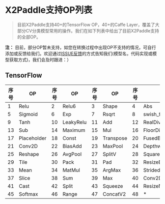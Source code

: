 # X2Paddle支持OP列表
> 目前X2Paddle支持40+的TensorFlow OP，40+的Caffe Layer，覆盖了大部分CV分类模型常用的操作。我们在如下列表中给出了目前X2Paddle支持的全部OP。

**注：** 目前，部分OP暂未支持，如您在转换过程中出现OP不支持的情况，可自行添加或反馈给我们。欢迎通过[ISSUE反馈](https://github.com/PaddlePaddle/X2Paddle/issues/new)的方式告知我们(模型名，代码实现或模型获取方式)，我们会及时跟进：）

## TensorFlow

| 序号 | OP | 序号 | OP |序号 | OP |序号 | OP |
|------|------|------|------|------|------|------|------|
| 1 | Relu | 2 | Relu6 | 3 | Shape | 4 | Abs | 
|5 | Sigmoid | 6 | Exp | 7 | Rsqrt | 8 |swish_f32 |
|9 | Tanh | 10 | LeakyRelu | 11 | Add | 12 | RealDiv |
| 13 | Sub | 14 | Maximum | 15 | Mul | 16 | FloorDiv |
|17 | Placeholder | 18 | Const | 19 | Transpose | 20 |FusedBatchNorm|
|21 | Conv2D | 22 | BiasAdd | 23 | MaxPool | 24 | DepthwiseConv2dNative |
| 25 | Reshape | 26 | AvgPool | 27 | SplitV | 28 |  SquaredDifference|
|29 | Tile | 30 | Pack | 31 | Pad | 32 |  ResizeBilinear|
|33 | Mean | 34 | MatMul | 35 | ArgMax | 36 | StridedSlice |
| 37 | Slice | 38 | Sum | 39 | Max | 40 |  Conv2DBackpropInput|
|41 | Cast | 42 | Split | 43| Squeeze | 44 |  ResizeNearestNeighbor|
|45 | Softmax | 46 | Range | 47 | ConcatV2 | 48 | * |
